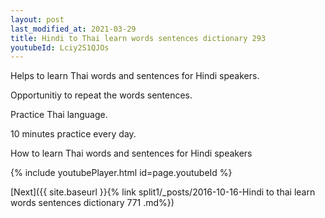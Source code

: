 ```yaml
---
layout: post
last_modified_at: 2021-03-29
title: Hindi to Thai learn words sentences dictionary 293 
youtubeId: Lciy2S1QJOs
---
```

 
 
Helps to learn Thai words and sentences for Hindi speakers.

Opportunitiy to repeat the words sentences. 

Practice Thai language. 
 
10 minutes practice every day. 
 
How to learn Thai words and sentences for Hindi speakers 
 
{% include youtubePlayer.html id=page.youtubeId %}
 
 
[Next]({{ site.baseurl }}{% link  split1/_posts/2016-10-16-Hindi to thai learn words sentences dictionary 771 .md%})
 
